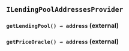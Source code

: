 ## `ILendingPoolAddressesProvider`






### `getLendingPool() → address` (external)





### `getPriceOracle() → address` (external)






